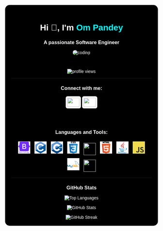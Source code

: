 
<div align="center" style="background-color: black; padding: 20px; border-radius: 15px; color: white; font-family: Arial;">

  <h1>Hi 👋, I'm <span style="color: #00ffff;">Om Pandey</span></h1>
  <h3>A passionate Software Engineer </h3>

  <img src="https://user-images.githubusercontent.com/55389276/140866485-8fb1c876-9a8f-4d6a-98dc-08c4981eaf70.gif" alt="coding" width="300" style="border-radius: 10px; background-color: black;" />

  <br><br>
  <img src="https://komarev.com/ghpvc/?username=student-ompandey&label=Profile%20views&color=00ffff&style=flat" alt="profile views"/>

  <hr style="border-color: #333;">

  <h3>Connect with me:</h3>
  <a href="https://www.codechef.com/users/om_pandey_123" target="_blank">
    <img src="https://cdn.jsdelivr.net/npm/simple-icons@3.1.0/icons/codechef.svg" height="30" width="40" style="background-color: white; border-radius: 6px; padding: 5px;" />
  </a>
  <a href="https://www.leetcode.com/ompandey_2008" target="_blank">
    <img src="https://raw.githubusercontent.com/rahuldkjain/github-profile-readme-generator/master/src/images/icons/Social/leet-code.svg" height="30" width="40" style="background-color: white; border-radius: 6px; padding: 5px;" />
  </a>

  <br><br>

  <h3>Languages and Tools:</h3>
  <p>
    <img src="https://raw.githubusercontent.com/devicons/devicon/master/icons/bootstrap/bootstrap-plain-wordmark.svg" width="40" height="40" style="background-color:black; padding:5px;" />
    <img src="https://raw.githubusercontent.com/devicons/devicon/master/icons/c/c-original.svg" width="40" height="40" style="background-color:black; padding:5px;" />
    <img src="https://raw.githubusercontent.com/devicons/devicon/master/icons/cplusplus/cplusplus-original.svg" width="40" height="40" style="background-color:black; padding:5px;" />
    <img src="https://raw.githubusercontent.com/devicons/devicon/master/icons/css3/css3-original-wordmark.svg" width="40" height="40" style="background-color:black; padding:5px;" />
    <img src="https://www.vectorlogo.zone/logos/git-scm/git-scm-icon.svg" width="40" height="40" style="background-color:black; padding:5px;" />
    <img src="https://raw.githubusercontent.com/devicons/devicon/master/icons/html5/html5-original-wordmark.svg" width="40" height="40" style="background-color:black; padding:5px;" />
    <img src="https://raw.githubusercontent.com/devicons/devicon/master/icons/java/java-original.svg" width="40" height="40" style="background-color:black; padding:5px;" />
    <img src="https://raw.githubusercontent.com/devicons/devicon/master/icons/javascript/javascript-original.svg" width="40" height="40" style="background-color:black; padding:5px;" />
    <img src="https://raw.githubusercontent.com/devicons/devicon/master/icons/mysql/mysql-original-wordmark.svg" width="40" height="40" style="background-color:black; padding:5px;" />
    <img src="https://www.vectorlogo.zone/logos/tailwindcss/tailwindcss-icon.svg" width="40" height="40" style="background-color:black; padding:5px;" />
  </p>

  <hr style="border-color: #333;">

  <h3>GitHub Stats</h3>
  <img src="https://github-readme-stats.vercel.app/api/top-langs?username=student-ompandey&show_icons=true&locale=en&layout=compact&theme=tokyonight" alt="Top Languages"/>
  <br><br>
  <img src="https://github-readme-stats.vercel.app/api?username=student-ompandey&show_icons=true&locale=en&theme=tokyonight" alt="GitHub Stats"/>
  <br><br>
  <img src="https://github-readme-streak-stats.herokuapp.com/?user=student-ompandey&theme=tokyonight" alt="GitHub Streak"/>
</div>
